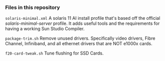 ### Files in this repository

```solaris-minimal.xml```
A solaris 11 AI install profile that's based off the official *solaris-minimal-server* profile. It adds useful tools and the requirements for having a working Sun Studio Compiler.

```package-trim.sh```
Remove unused drivers. Specifically video drivers, Fibre Channel, Infiniband, and all ethernet drivers that are NOT e1000x cards. 

```f20-card-tweak.sh```
Tune flushing for SSD Cards. 
